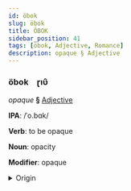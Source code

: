 ```yaml
---
id: öbok
slug: öbok
title: ÖBOK
sidebar_position: 41
tags: [öbok, Adjective, Romance]
description: opaque § Adjective
---
```


### öbok&emsp;<span kind="abugida">ɽıʋ̑</span>

*opaque* **§** [Adjective](../../tags/Adjective)

**IPA**: /ˈo.bɑk/

**Verb**: to be opaque

**Noun**: opacity

**Modifier**: opaque

<details>
    <summary>Origin</summary>
    French opaque /ɔ.pak/<br/>
    <em>Romance Language Family</em>
</details>